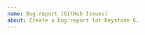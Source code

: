 ```yaml
---
name: Bug report (GitHub Issues)
about: Create a bug report for Keystone 6.
---
```


<!-- Please add steps to reproduce the problem -->

<!-- Please describe what you expected to happen -->

<!-- Please add any screenshots if possible -->

<!-- Please add contextual information such as your node version (node -v), or the web browser you used -->

